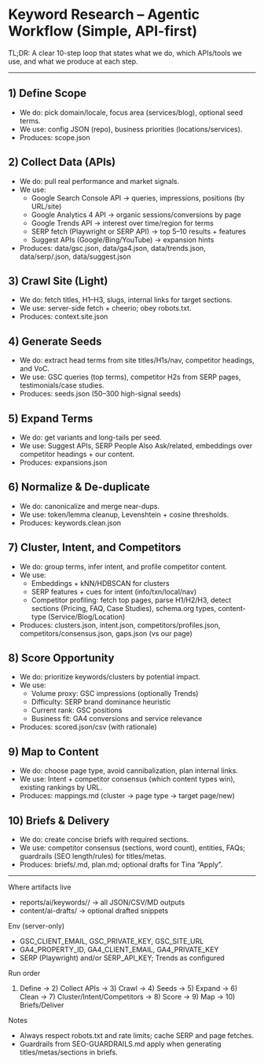 # Keyword Research – Agentic Workflow (Simple, API-first)

TL;DR: A clear 10-step loop that states what we do, which APIs/tools we use, and what we produce at each step.

---

## 1) Define Scope
- We do: pick domain/locale, focus area (services/blog), optional seed terms.
- We use: config JSON (repo), business priorities (locations/services).
- Produces: scope.json

## 2) Collect Data (APIs)
- We do: pull real performance and market signals.
- We use:
  - Google Search Console API → queries, impressions, positions (by URL/site)
  - Google Analytics 4 API → organic sessions/conversions by page
  - Google Trends API → interest over time/region for terms
  - SERP fetch (Playwright or SERP API) → top 5–10 results + features
  - Suggest APIs (Google/Bing/YouTube) → expansion hints
- Produces: data/gsc.json, data/ga4.json, data/trends.json, data/serp/<keyword>.json, data/suggest.json

## 3) Crawl Site (Light)
- We do: fetch titles, H1–H3, slugs, internal links for target sections.
- We use: server-side fetch + cheerio; obey robots.txt.
- Produces: context.site.json

## 4) Generate Seeds
- We do: extract head terms from site titles/H1s/nav, competitor headings, and VoC.
- We use: GSC queries (top terms), competitor H2s from SERP pages, testimonials/case studies.
- Produces: seeds.json (50–300 high-signal seeds)

## 5) Expand Terms
- We do: get variants and long-tails per seed.
- We use: Suggest APIs, SERP People Also Ask/related, embeddings over competitor headings + our content.
- Produces: expansions.json

## 6) Normalize & De-duplicate
- We do: canonicalize and merge near-dups.
- We use: token/lemma cleanup, Levenshtein + cosine thresholds.
- Produces: keywords.clean.json

## 7) Cluster, Intent, and Competitors
- We do: group terms, infer intent, and profile competitor content.
- We use:
  - Embeddings + kNN/HDBSCAN for clusters
  - SERP features + cues for intent (info/txn/local/nav)
  - Competitor profiling: fetch top pages, parse H1/H2/H3, detect sections (Pricing, FAQ, Case Studies), schema.org types, content-type (Service/Blog/Location)
- Produces: clusters.json, intent.json, competitors/profiles.json, competitors/consensus.json, gaps.json (vs our page)

## 8) Score Opportunity
- We do: prioritize keywords/clusters by potential impact.
- We use:
  - Volume proxy: GSC impressions (optionally Trends)
  - Difficulty: SERP brand dominance heuristic
  - Current rank: GSC positions
  - Business fit: GA4 conversions and service relevance
- Produces: scored.json/csv (with rationale)

## 9) Map to Content
- We do: choose page type, avoid cannibalization, plan internal links.
- We use: Intent + competitor consensus (which content types win), existing rankings by URL.
- Produces: mappings.md (cluster → page type → target page/new)

## 10) Briefs & Delivery
- We do: create concise briefs with required sections.
- We use: competitor consensus (sections, word count), entities, FAQs; guardrails (SEO length/rules) for titles/metas.
- Produces: briefs/<clusterId>.md, plan.md; optional drafts for Tina “Apply”.

---

Where artifacts live
- reports/ai/keywords/<runId>/ → all JSON/CSV/MD outputs
- content/ai-drafts/ → optional drafted snippets

Env (server-only)
- GSC_CLIENT_EMAIL, GSC_PRIVATE_KEY, GSC_SITE_URL
- GA4_PROPERTY_ID, GA4_CLIENT_EMAIL, GA4_PRIVATE_KEY
- SERP (Playwright) and/or SERP_API_KEY; Trends as configured

Run order
1) Define → 2) Collect APIs → 3) Crawl → 4) Seeds → 5) Expand → 6) Clean → 7) Cluster/Intent/Competitors → 8) Score → 9) Map → 10) Briefs/Deliver

Notes
- Always respect robots.txt and rate limits; cache SERP and page fetches.
- Guardrails from SEO-GUARDRAILS.md apply when generating titles/metas/sections in briefs.